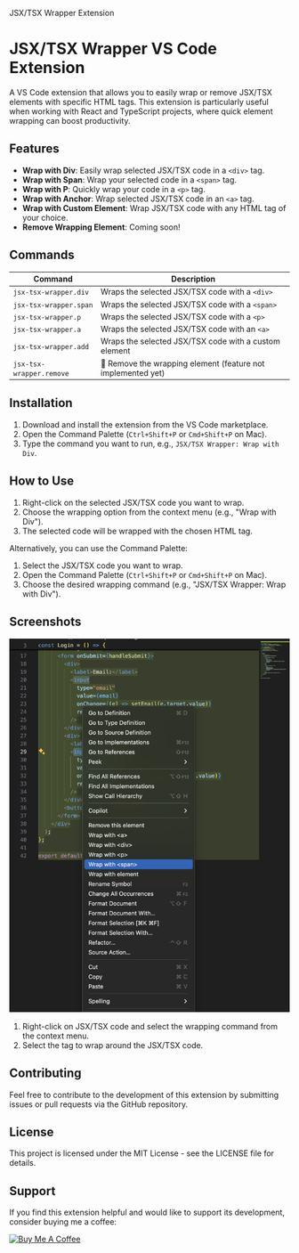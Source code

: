 JSX/TSX Wrapper Extension
# JSX/TSX Wrapper VS Code Extension

A VS Code extension that allows you to easily wrap or remove JSX/TSX elements with specific HTML tags. This extension is particularly useful when working with React and TypeScript projects, where quick element wrapping can boost productivity.

## Features

- **Wrap with Div**: Easily wrap selected JSX/TSX code in a `<div>` tag.
- **Wrap with Span**: Wrap your selected code in a `<span>` tag.
- **Wrap with P**: Quickly wrap your code in a `<p>` tag.
- **Wrap with Anchor**: Wrap selected JSX/TSX code in an `<a>` tag.
- **Wrap with Custom Element**: Wrap JSX/TSX code with any HTML tag of your choice.
- **Remove Wrapping Element**: Coming soon!

## Commands

| Command                     | Description                                           |
|-----------------------------|-------------------------------------------------------|
| `jsx-tsx-wrapper.div`       | Wraps the selected JSX/TSX code with a `<div>`        |
| `jsx-tsx-wrapper.span`      | Wraps the selected JSX/TSX code with a `<span>`       |
| `jsx-tsx-wrapper.p`         | Wraps the selected JSX/TSX code with a `<p>`          |
| `jsx-tsx-wrapper.a`         | Wraps the selected JSX/TSX code with an `<a>`         |
| `jsx-tsx-wrapper.add`       | Wraps the selected JSX/TSX code with a custom element |
| `jsx-tsx-wrapper.remove`    | 🚧 Remove the wrapping element (feature not implemented yet) |

## Installation

1. Download and install the extension from the VS Code marketplace.
2. Open the Command Palette (`Ctrl+Shift+P` or `Cmd+Shift+P` on Mac).
3. Type the command you want to run, e.g., `JSX/TSX Wrapper: Wrap with Div`.

## How to Use

1. Right-click on the selected JSX/TSX code you want to wrap.
2. Choose the wrapping option from the context menu (e.g., "Wrap with Div").
3. The selected code will be wrapped with the chosen HTML tag.

Alternatively, you can use the Command Palette:

1. Select the JSX/TSX code you want to wrap.
2. Open the Command Palette (`Ctrl+Shift+P` or `Cmd+Shift+P` on Mac).
3. Choose the desired wrapping command (e.g., "JSX/TSX Wrapper: Wrap with Div").

## Screenshots
![Screenshot of JSX/TSX Wrapper in action](https://raw.githubusercontent.com/oyen-bright/jsx-tsx-wrapper/main/images/screenshot.png)

1. Right-click on JSX/TSX code and select the wrapping command from the context menu.
2. Select the tag to wrap around the JSX/TSX code.

## Contributing

Feel free to contribute to the development of this extension by submitting issues or pull requests via the GitHub repository.

## License

This project is licensed under the MIT License - see the LICENSE file for details.

## Support

If you find this extension helpful and would like to support its development, consider buying me a coffee:

[![Buy Me A Coffee](https://www.buymeacoffee.com/assets/img/custom_images/orange_img.png)](https://www.buymeacoffee.com/oyenbright)

